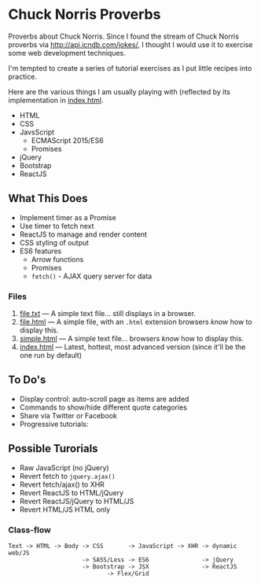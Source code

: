 # Chuck Norris Proverbs
Proverbs about Chuck Norris. Since I found the stream of Chuck Norris proverbs via http://api.icndb.com/jokes/, I thought I would use it to exercise some web development techniques.

I'm tempted to create a series of tutorial exercises as I put little recipes into practice.

Here are the various things I am usually playing with (reflected by its implementation in [index.html]().

- HTML
- CSS
- JavsScript
  - ECMAScript 2015/ES6
  - Promises
- jQuery
- Bootstrap
- ReactJS

## What This Does
- Implement timer as a Promise
- Use timer to fetch next
- ReactJS to manage and render content
- CSS styling of output
- ES6 features
  - Arrow functions
  - Promises
  - `fetch()` - AJAX query server for data

### Files
1. [file.txt](file.txt) — A simple text file… still displays in a browser.
1. [file.html](file.html) — A simple file, with an `.html` extension browsers _know_ how to display this.
1. [simple.html](simple.html) — A simple text file… browsers _know_ how to display this.
1. [index.html](index.html) — Latest, hottest, most advanced version (since it'll be the one run by default)

## To Do's
- Display control: auto-scroll page as items are added
- Commands to show/hide different quote categories
- Share via Twitter or Facebook
- Progressive tutorials:

## Possible Turorials
- Raw JavaScript (no jQuery)
- Revert fetch to `jquery.ajax()`
- Revert fetch/ajax() to XHR
- Revert ReactJS to HTML/jQuery
- Revert ReactJS/jQuery to HTML/JS
- Revert HTML/JS HTML only

### Class-flow
```
Text -> HTML -> Body -> CSS       -> JavaScript -> XHR -> dynamic web/JS
                     -> SASS/Less -> ES6               -> jQuery
                     -> Bootstrap -> JSX               -> ReactJS
							-> Flex/Grid
```
